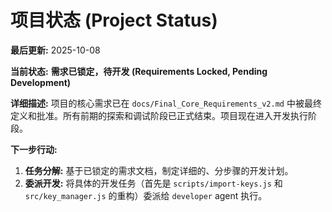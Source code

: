 # 项目状态 (Project Status)

**最后更新:** 2025-10-08

**当前状态:** **需求已锁定，待开发 (Requirements Locked, Pending Development)**

**详细描述:**
项目的核心需求已在 `docs/Final_Core_Requirements_v2.md` 中被最终定义和批准。所有前期的探索和调试阶段已正式结束。项目现在进入开发执行阶段。

**下一步行动:**
1.  **任务分解:** 基于已锁定的需求文档，制定详细的、分步骤的开发计划。
2.  **委派开发:** 将具体的开发任务（首先是 `scripts/import-keys.js` 和 `src/key_manager.js` 的重构）委派给 `developer` agent 执行。

